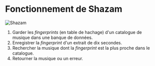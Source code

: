 # Fonctionnement de **Shazam**

![Shazam](https://c1.staticflickr.com/9/8500/8296481199_3d83f07d69_z.jpg)

1. Garder les *fingerprints* (en table de hachage) d'un catalogue de musique
dans une banque de données.
2. Enregistrer la *fingerprint* d'un extrait de dix secondes.
3. Rechercher la musique dont la *fingerprint* est la plus proche dans le
catalogue.
4. Retourner la musique ou un erreur.
